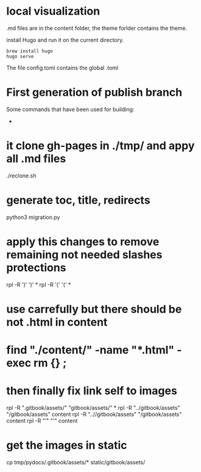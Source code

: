 # local visualization

.md files are in the content folder, the theme forlder contains the theme.

install Hugo and run it on the current directory.
```
brew install hugo
hugo serve
```

The file config.toml contains the global .toml

# First generation of publish branch

Some commands that have been used for building:

- ```
# it clone gh-pages in ./tmp/ and appy all .md files
./reclone.sh
# generate toc, title, redirects
python3 migration.py
# apply this changes to remove remaining not needed slashes protections
rpl -R '\)' ')' *
rpl -R '\(' '(' *
#  use carrefully but there should be not .html in content
# find "./content/" -name "*.html" -exec rm {} \;
#  then finally fix link self to images
rpl -R ".gitbook/assets/" "gitbook/assets/" *
rpl -R "../gitbook/assets" "/gitbook/assets" content
rpl -R "..//gitbook/assets" "/gitbook/assets" content
rpl -R "’" "'" content
# get the images in static
cp tmp/pydocs/.gitbook/assets/* static/gitbook/assets/
```
